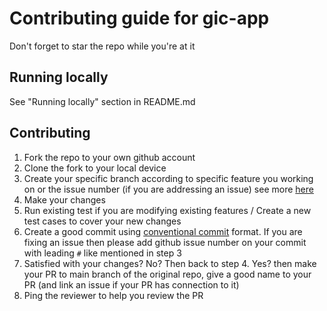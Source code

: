 # Contributing guide for gic-app

Don't forget to star the repo while you're at it

## Running locally

See "Running locally" section in README.md

## Contributing

1. Fork the repo to your own github account
2. Clone the fork to your local device
3. Create your specific branch according to specific feature you working on or the issue number (if you are addressing an issue) see more [here](https://docs.github.com/en/get-started/writing-on-github/working-with-advanced-formatting/autolinked-references-and-urls#issues-and-pull-requests)
4. Make your changes
5. Run existing test if you are modifying existing features / Create a new test cases to cover your new changes
6. Create a good commit using [conventional commit](https://www.conventionalcommits.org/en/v1.0.0/) format. If you are fixing an issue then please add github issue number on your commit with leading `#` like mentioned in step 3
7. Satisfied with your changes? No? Then back to step 4. Yes? then make your PR to main branch of the original repo, give a good name to your PR (and link an issue if your PR has connection to it)
8. Ping the reviewer to help you review the PR
